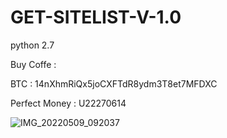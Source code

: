 # GET-SITELIST-V-1.0

python 2.7 

Buy Coffe :

BTC : 14nXhmRiQx5joCXFTdR8ydm3T8et7MFDXC

Perfect Money : U22270614

![IMG_20220509_092037](https://user-images.githubusercontent.com/59664965/167329829-dab94a3c-f127-4eb8-9b35-59a887dd3097.jpg)
